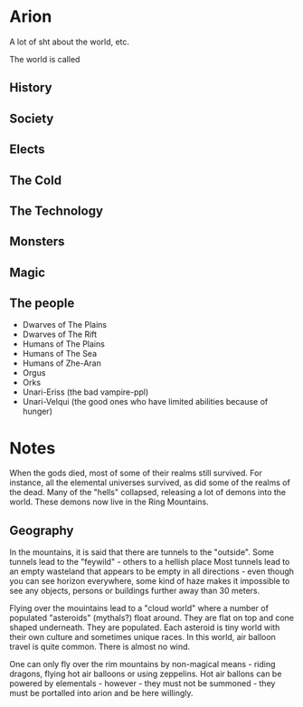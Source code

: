 # Arion

A lot of sht about the world, etc.

The world is called 

## History

## Society

## Elects

## The Cold

## The Technology

## Monsters

## Magic

## The people

* Dwarves of The Plains
* Dwarves of The Rift
* Humans of The Plains
* Humans of The Sea
* Humans of Zhe-Aran
* Orgus
* Orks
* Unari-Eriss (the bad vampire-ppl)
* Unari-Velqui (the good ones who have limited abilities because of hunger)

# Notes
When the gods died, most of some of their realms still survived. For instance, all the elemental universes survived, as did some of the realms of the dead.
Many of the "hells" collapsed, releasing a lot of demons into the world. These demons now live in the Ring Mountains.

## Geography
In the mountains, it is said that there are tunnels to the "outside". Some tunnels lead to the "feywild" - others to a hellish place
Most tunnels lead to an empty wasteland that appears to be empty in all directions - even though you can see horizon everywhere, some kind of haze makes it impossible
to see any objects, persons or buildings further away than 30 meters.

Flying over the mouintains lead to a "cloud world" where a number of populated "asteroids" (mythals?) float around. They are flat on top and cone shaped underneath.
They are populated. Each asteroid is tiny world with their own culture and sometimes unique races. In this world, air balloon travel is quite common. There is almost no wind.

One can only fly over the rim mountains by non-magical means - riding dragons, flying hot air balloons or using zeppelins.
Hot air ballons can be powered by elementals - however - they must not be summoned - they must be portalled into arion and be here willingly.
